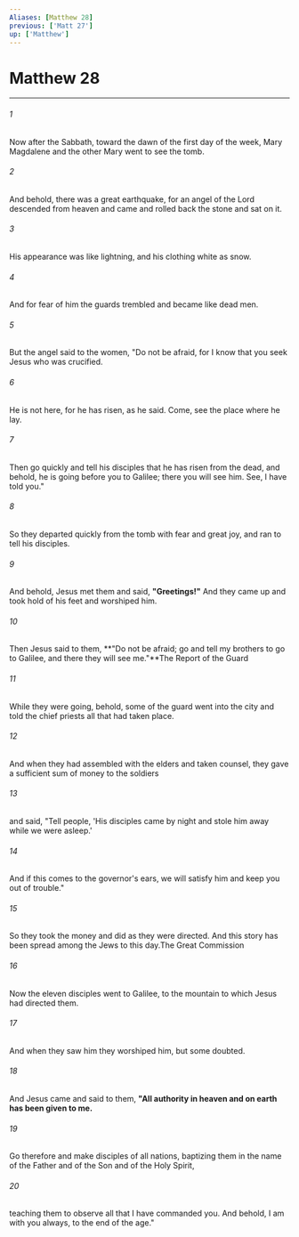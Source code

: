 ```yaml
---
Aliases: [Matthew 28]
previous: ['Matt 27']
up: ['Matthew']
---
```

# Matthew 28

***

 

###### 1 
Now after the Sabbath, toward the dawn of the first day of the week, Mary Magdalene and the other Mary went to see the tomb. 
 

###### 2 
And behold, there was a great earthquake, for an angel of the Lord descended from heaven and came and rolled back the stone and sat on it. 
 

###### 3 
His appearance was like lightning, and his clothing white as snow. 
 

###### 4 
And for fear of him the guards trembled and became like dead men. 
 

###### 5 
But the angel said to the women, "Do not be afraid, for I know that you seek Jesus who was crucified. 
 

###### 6 
He is not here, for he has risen, as he said. Come, see the place where he lay. 
 

###### 7 
Then go quickly and tell his disciples that he has risen from the dead, and behold, he is going before you to Galilee; there you will see him. See, I have told you." 
 

###### 8 
So they departed quickly from the tomb with fear and great joy, and ran to tell his disciples. 
 

###### 9 
And behold, Jesus met them and said, **"Greetings!"** And they came up and took hold of his feet and worshiped him. 
 

###### 10 
Then Jesus said to them, **"Do not be afraid; go and tell my brothers to go to Galilee, and there they will see me."**The Report of the Guard
 
 

###### 11 
While they were going, behold, some of the guard went into the city and told the chief priests all that had taken place. 
 

###### 12 
And when they had assembled with the elders and taken counsel, they gave a sufficient sum of money to the soldiers 
 

###### 13 
and said, "Tell people, 'His disciples came by night and stole him away while we were asleep.' 
 

###### 14 
And if this comes to the governor's ears, we will satisfy him and keep you out of trouble." 
 

###### 15 
So they took the money and did as they were directed. And this story has been spread among the Jews to this day.The Great Commission
 
 

###### 16 
Now the eleven disciples went to Galilee, to the mountain to which Jesus had directed them. 
 

###### 17 
And when they saw him they worshiped him, but some doubted. 
 

###### 18 
And Jesus came and said to them, **"All authority in heaven and on earth has been given to me.** 
 

###### 19 
Go therefore and make disciples of all nations, baptizing them in the name of the Father and of the Son and of the Holy Spirit, 
 

###### 20 
teaching them to observe all that I have commanded you. And behold, I am with you always, to the end of the age."
 

